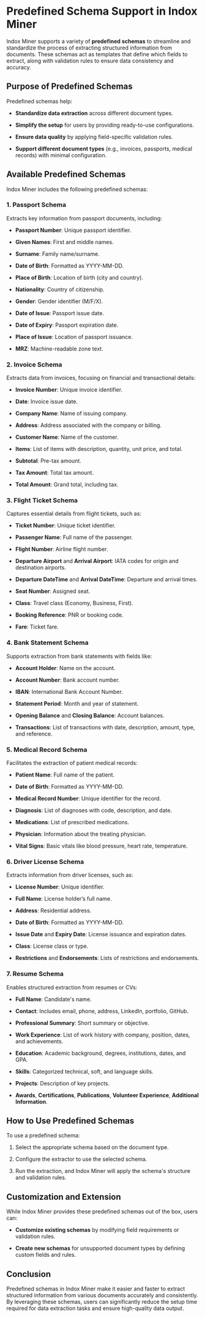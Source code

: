 # Predefined Schema Support in Indox Miner

Indox Miner supports a variety of **predefined schemas** to streamline and standardize the process of extracting structured information from documents. These schemas act as templates that define which fields to extract, along with validation rules to ensure data consistency and accuracy.

## Purpose of Predefined Schemas

Predefined schemas help:

- **Standardize data extraction** across different document types.

- **Simplify the setup** for users by providing ready-to-use configurations.

- **Ensure data quality** by applying field-specific validation rules.

- **Support different document types** (e.g., invoices, passports, medical records) with minimal configuration.

## Available Predefined Schemas

Indox Miner includes the following predefined schemas:

### 1. Passport Schema
Extracts key information from passport documents, including:

- **Passport Number**: Unique passport identifier.

- **Given Names**: First and middle names.

- **Surname**: Family name/surname.

- **Date of Birth**: Formatted as YYYY-MM-DD.

- **Place of Birth**: Location of birth (city and country).

- **Nationality**: Country of citizenship.

- **Gender**: Gender identifier (M/F/X).

- **Date of Issue**: Passport issue date.

- **Date of Expiry**: Passport expiration date.

- **Place of Issue**: Location of passport issuance.

- **MRZ**: Machine-readable zone text.

### 2. Invoice Schema
Extracts data from invoices, focusing on financial and transactional details:
- **Invoice Number**: Unique invoice identifier.

- **Date**: Invoice issue date.

- **Company Name**: Name of issuing company.

- **Address**: Address associated with the company or billing.

- **Customer Name**: Name of the customer.

- **Items**: List of items with description, quantity, unit price, and total.

- **Subtotal**: Pre-tax amount.

- **Tax Amount**: Total tax amount.

- **Total Amount**: Grand total, including tax.

### 3. Flight Ticket Schema
Captures essential details from flight tickets, such as:

- **Ticket Number**: Unique ticket identifier.

- **Passenger Name**: Full name of the passenger.

- **Flight Number**: Airline flight number.

- **Departure Airport** and **Arrival Airport**: IATA codes for origin and destination airports.

- **Departure DateTime** and **Arrival DateTime**: Departure and arrival times.

- **Seat Number**: Assigned seat.

- **Class**: Travel class (Economy, Business, First).

- **Booking Reference**: PNR or booking code.

- **Fare**: Ticket fare.

### 4. Bank Statement Schema
Supports extraction from bank statements with fields like:

- **Account Holder**: Name on the account.

- **Account Number**: Bank account number.

- **IBAN**: International Bank Account Number.

- **Statement Period**: Month and year of statement.

- **Opening Balance** and **Closing Balance**: Account balances.

- **Transactions**: List of transactions with date, description, amount, type, and reference.

### 5. Medical Record Schema
Facilitates the extraction of patient medical records:

- **Patient Name**: Full name of the patient.

- **Date of Birth**: Formatted as YYYY-MM-DD.

- **Medical Record Number**: Unique identifier for the record.

- **Diagnosis**: List of diagnoses with code, description, and date.

- **Medications**: List of prescribed medications.

- **Physician**: Information about the treating physician.

- **Vital Signs**: Basic vitals like blood pressure, heart rate, temperature.

### 6. Driver License Schema
Extracts information from driver licenses, such as:

- **License Number**: Unique identifier.

- **Full Name**: License holder’s full name.

- **Address**: Residential address.

- **Date of Birth**: Formatted as YYYY-MM-DD.

- **Issue Date** and **Expiry Date**: License issuance and expiration dates.

- **Class**: License class or type.

- **Restrictions** and **Endorsements**: Lists of restrictions and endorsements.

### 7. Resume Schema
Enables structured extraction from resumes or CVs:

- **Full Name**: Candidate's name.

- **Contact**: Includes email, phone, address, LinkedIn, portfolio, GitHub.

- **Professional Summary**: Short summary or objective.

- **Work Experience**: List of work history with company, position, dates, and achievements.

- **Education**: Academic background, degrees, institutions, dates, and GPA.

- **Skills**: Categorized technical, soft, and language skills.

- **Projects**: Description of key projects.

- **Awards**, **Certifications**, **Publications**, **Volunteer Experience**, **Additional Information**.

## How to Use Predefined Schemas

To use a predefined schema:

1. Select the appropriate schema based on the document type.

2. Configure the extractor to use the selected schema.

3. Run the extraction, and Indox Miner will apply the schema's structure and validation rules.

## Customization and Extension

While Indox Miner provides these predefined schemas out of the box, users can:

- **Customize existing schemas** by modifying field requirements or validation rules.

- **Create new schemas** for unsupported document types by defining custom fields and rules.

## Conclusion

Predefined schemas in Indox Miner make it easier and faster to extract structured information from various documents accurately and consistently. By leveraging these schemas, users can significantly reduce the setup time required for data extraction tasks and ensure high-quality data output.
